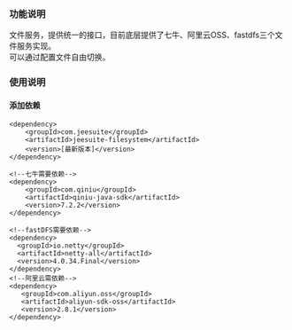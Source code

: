 ### 功能说明

文件服务，提供统一的接口，目前底层提供了七牛、阿里云OSS、fastdfs三个文件服务实现。  
可以通过配置文件自由切换。

### 使用说明

#### 添加依赖

```
<dependency>
    <groupId>com.jeesuite</groupId>
    <artifactId>jeesuite-filesystem</artifactId>
    <version>[最新版本]</version>
</dependency>

<!--七牛需要依赖-->
<dependency>
	<groupId>com.qiniu</groupId>
	<artifactId>qiniu-java-sdk</artifactId>
	<version>7.2.2</version>
</dependency>

<!--fastDFS需要依赖-->
<dependency>
  <groupId>io.netty</groupId>
  <artifactId>netty-all</artifactId>
  <version>4.0.34.Final</version>
</dependency>
<!--阿里云需依赖-->
<dependency>
   <groupId>com.aliyun.oss</groupId>
   <artifactId>aliyun-sdk-oss</artifactId>
   <version>2.8.1</version>
</dependency>
```



